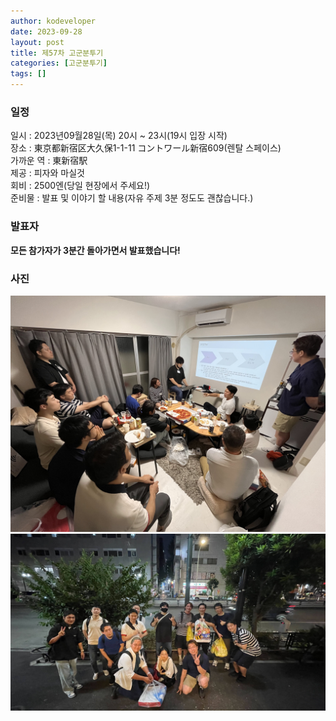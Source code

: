 ```yaml
---
author: kodeveloper
date: 2023-09-28
layout: post
title: 제57차 고군분투기
categories: [고군분투기]
tags: []
---
```


### 일정

일시 : 2023년09월28일(목) 20시 ~ 23시(19시 입장 시작)  
장소 : 東京都新宿区大久保1-1-11 コントワール新宿609(렌탈 스페이스)  
가까운 역 : 東新宿駅  
제공 : 피자와 마실것  
회비 : 2500엔(당일 현장에서 주세요!)  
준비물 : 발표 및 이야기 할 내용(자유 주제 3분 정도도 괜찮습니다.)  

### 발표자

**모든 참가자가 3분간 돌아가면서 발표했습니다!**

### 사진

![](/img/struggle/57-62/57_1.jpg)
![](/img/struggle/57-62/57_2.jpg)
